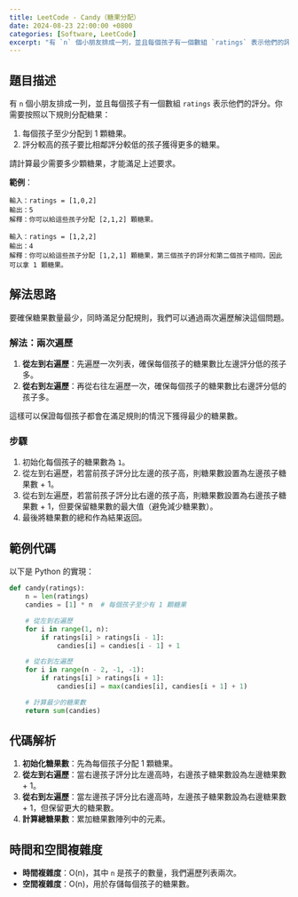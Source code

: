 ```yaml
---
title: LeetCode - Candy（糖果分配）
date: 2024-08-23 22:00:00 +0800
categories: [Software, LeetCode]
excerpt: "有 `n` 個小朋友排成一列，並且每個孩子有一個數組 `ratings` 表示他們的評分。你需要按照以下規則分配糖果"
---
```


## 題目描述
有 `n` 個小朋友排成一列，並且每個孩子有一個數組 `ratings` 表示他們的評分。你需要按照以下規則分配糖果：

1. 每個孩子至少分配到 1 顆糖果。
2. 評分較高的孩子要比相鄰評分較低的孩子獲得更多的糖果。

請計算最少需要多少顆糖果，才能滿足上述要求。

**範例**：

```
輸入：ratings = [1,0,2]
輸出：5
解釋：你可以給這些孩子分配 [2,1,2] 顆糖果。

輸入：ratings = [1,2,2]
輸出：4
解釋：你可以給這些孩子分配 [1,2,1] 顆糖果，第三個孩子的評分和第二個孩子相同，因此可以拿 1 顆糖果。
```

## 解法思路
要確保糖果數量最少，同時滿足分配規則，我們可以通過兩次遍歷解決這個問題。

### 解法：兩次遍歷
1. **從左到右遍歷**：先遍歷一次列表，確保每個孩子的糖果數比左邊評分低的孩子多。
2. **從右到左遍歷**：再從右往左遍歷一次，確保每個孩子的糖果數比右邊評分低的孩子多。

這樣可以保證每個孩子都會在滿足規則的情況下獲得最少的糖果數。

### 步驟
1. 初始化每個孩子的糖果數為 `1`。
2. 從左到右遍歷，若當前孩子評分比左邊的孩子高，則糖果數設置為左邊孩子糖果數 + 1。
3. 從右到左遍歷，若當前孩子評分比右邊的孩子高，則糖果數設置為右邊孩子糖果數 + 1，但要保留糖果數的最大值（避免減少糖果數）。
4. 最後將糖果數的總和作為結果返回。

## 範例代碼

以下是 Python 的實現：

```python
def candy(ratings):
    n = len(ratings)
    candies = [1] * n  # 每個孩子至少有 1 顆糖果

    # 從左到右遍歷
    for i in range(1, n):
        if ratings[i] > ratings[i - 1]:
            candies[i] = candies[i - 1] + 1

    # 從右到左遍歷
    for i in range(n - 2, -1, -1):
        if ratings[i] > ratings[i + 1]:
            candies[i] = max(candies[i], candies[i + 1] + 1)

    # 計算最少的糖果數
    return sum(candies)
```

## 代碼解析
1. **初始化糖果數**：先為每個孩子分配 1 顆糖果。
2. **從左到右遍歷**：當右邊孩子評分比左邊高時，右邊孩子糖果數設為左邊糖果數 + 1。
3. **從右到左遍歷**：當左邊孩子評分比右邊高時，左邊孩子糖果數設為右邊糖果數 + 1，但保留更大的糖果數。
4. **計算總糖果數**：累加糖果數陣列中的元素。

## 時間和空間複雜度
- **時間複雜度**：O(n)，其中 `n` 是孩子的數量，我們遍歷列表兩次。
- **空間複雜度**：O(n)，用於存儲每個孩子的糖果數。
